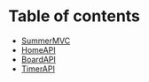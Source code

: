 # Table of contents

* [SummerMVC](README.md)
* [HomeAPI](homeapi.md)
* [BoardAPI](boardapi.md)
* [TimerAPI](timerapi.md)

